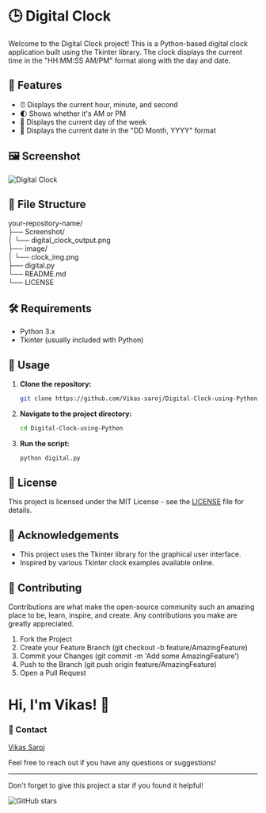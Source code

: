 # 🕒 Digital Clock

Welcome to the Digital Clock project! This is a Python-based digital clock application built using the Tkinter library. The clock displays the current time in the "HH:MM:SS AM/PM" format along with the day and date.

## 🎨 Features

- ⏰ Displays the current hour, minute, and second
- 🌓 Shows whether it's AM or PM
- 📅 Displays the current day of the week
- 📆 Displays the current date in the "DD Month, YYYY" format
## 🖼️  Screenshot

![Digital Clock](image/clock_img.png)

## 📂 File Structure

your-repository-name/\
├── Screenshot/\
│ └── digital_clock_output.png\
├── image/\
│ └── clock_img.png\
├── digital.py\
└── README.md\
└── LICENSE
## 🛠️ Requirements

- Python 3.x
- Tkinter (usually included with Python)

## 🚀 Usage

1. **Clone the repository:**

    ```sh
    git clone https://github.com/Vikas-saroj/Digital-Clock-using-Python.git
    ```

2. **Navigate to the project directory:**

    ```sh
    cd Digital-Clock-using-Python
    ```

3. **Run the script:**

    ```sh
    python digital.py
    ```



  ## 📜 License
This project is licensed under the MIT License - see the [LICENSE](https://github.com/Vikas-saroj/Digital-Clock-using-Python/blob/main/LICENSE) file for details.

## 📢 Acknowledgements

- This project uses the Tkinter library for the graphical user interface.
- Inspired by various Tkinter clock examples available online.
## 🤝 Contributing
Contributions are what make the open-source community such an amazing place to be, learn, inspire, and create. Any contributions you make are greatly appreciated.

1. Fork the Project
2. Create your Feature Branch (git checkout -b feature/AmazingFeature)
3. Commit your Changes (git commit -m 'Add some AmazingFeature')
4. Push to the Branch (git push origin feature/AmazingFeature)
5. Open a Pull Request
# Hi, I'm Vikas! 👋
###  📧 Contact
[Vikas Saroj](https://github.com/Vikas-saroj)

Feel free to reach out if you have any questions or suggestions!

---


Don't forget to give this project a star if you found it helpful!

![GitHub stars](https://img.shields.io/github/stars/Vikas-saroj/Digital-Clock-using-Python?style=social)
